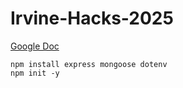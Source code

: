 # Irvine-Hacks-2025

[Google Doc](https://docs.google.com/document/d/16KT81ohcDMZYexMhbazqddCk7aVn18654S--C19Ou_s/edit?tab=t.0)


```
npm install express mongoose dotenv
npm init -y
```
